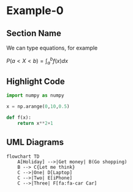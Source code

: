 # Example-0

## Section Name

We can type equations, for example


$P(a<X<b)=\displaystyle\int_{a}^{b}f(x)dx$

## Highlight Code 

```python
import numpy as numpy

x = np.arange(0,10,0.5)

def f(x):
	return x**2+1
```

## UML Diagrams

```mermaid
flowchart TD
    A[Holiday] -->|Get money| B(Go shopping)
    B --> C{Let me think}
    C -->|One| D[Laptop]
    C -->|Two| E[iPhone]
    C -->|Three| F[fa:fa-car Car]
```